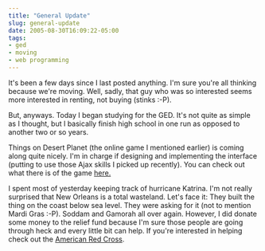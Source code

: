 ```yaml
---
title: "General Update"
slug: general-update
date: 2005-08-30T16:09:22-05:00
tags:
- ged
- moving
- web programming
---
```

It's been a few days since I last posted anything. I'm sure you're all thinking because we're moving. Well, sadly, that guy who was so interested seems more interested in renting, not buying (stinks :-P).

But, anyways. Today I began studying for the GED. It's not quite as simple as I thought, but I basically finish high school in one run as opposed to another two or so years.

Things on Desert Planet (the online game I mentioned earlier) is coming along quite nicely. I'm in charge if designing and implementing the interface (putting to use those Ajax skills I picked up recently). You can check out what there is of the game [here.](http://www.d.chaospowers.com/test)

I spent most of yesterday keeping track of hurricane Katrina. I'm not really surprised that New Orleans is a total wasteland. Let's face it: They built the thing on the coast below sea level. They were asking for it (not to mention Mardi Gras :-P). Soddam and Gamorah all over again. However, I did donate some money to the relief fund because I'm sure those people are going through heck and every little bit can help. If you're interested in helping check out the [American Red Cross](http://www.redcross.org).
